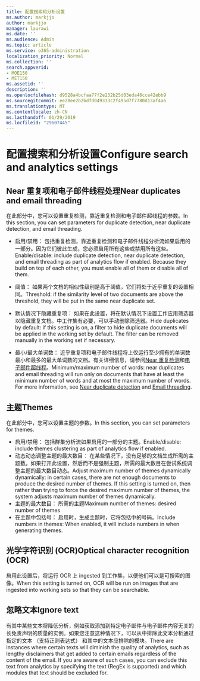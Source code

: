 ```yaml
---
title: 配置搜索和分析设置
ms.author: markjjo
author: markjjo
manager: laurawi
ms.date: ''
ms.audience: Admin
ms.topic: article
ms.service: o365-administration
localization_priority: Normal
ms.collection: ''
search.appverid:
- MOE150
- MET150
ms.assetid: ''
description: ''
ms.openlocfilehash: d9528a4bcfaa77f2e232b25d03eda46cce42ebb9
ms.sourcegitcommit: ee28ee2b2bdfd049333c2f495d7f7780d13af4a6
ms.translationtype: MT
ms.contentlocale: zh-CN
ms.lasthandoff: 01/29/2019
ms.locfileid: "29607445"
---
```

# <a name="configure-search-and-analytics-settings"></a><span data-ttu-id="fcdd4-102">配置搜索和分析设置</span><span class="sxs-lookup"><span data-stu-id="fcdd4-102">Configure search and analytics settings</span></span>


## <a name="near-duplicates-and-email-threading"></a><span data-ttu-id="fcdd4-103">Near 重复项和电子邮件线程处理</span><span class="sxs-lookup"><span data-stu-id="fcdd4-103">Near duplicates and email threading</span></span>

<span data-ttu-id="fcdd4-104">在此部分中，您可以设置重复检测，靠近重复检测和电子邮件超线程的参数。</span><span class="sxs-lookup"><span data-stu-id="fcdd4-104">In this section, you can set parameters for duplicate detection, near duplicate detection, and email threading.</span></span>

- <span data-ttu-id="fcdd4-p101">启用/禁用： 包括重复检测，靠近重复检测和电子邮件线程分析流如果启用的一部分。因为它们彼此生成，您必须启用所有这些或禁用所有这些。</span><span class="sxs-lookup"><span data-stu-id="fcdd4-p101">Enable/disable: include duplicate detection, near duplicate detection, and email threading as part of analytics flow if enabled. Because they build on top of each other, you must enable all of them or disable all of them.</span></span>

- <span data-ttu-id="fcdd4-107">阈值： 如果两个文档的相似性级别是高于阈值，它们将处于近乎重复的设置相同。</span><span class="sxs-lookup"><span data-stu-id="fcdd4-107">Threshold: if the similarity level of two documents are above the threshold, they will be put in the same near duplicate set.</span></span>

- <span data-ttu-id="fcdd4-p102">默认情况下隐藏重复项： 如果在此设置，将在默认情况下设置工作应用筛选器以隐藏重复文档。中工作集有必要，可以手动删除筛选器。</span><span class="sxs-lookup"><span data-stu-id="fcdd4-p102">Hide duplicates by default: if this setting is on, a filter to hide duplicate documents will be applied in the working set by default. The filter can be removed manually in the working set if necessary.</span></span>

- <span data-ttu-id="fcdd4-p103">最小/最大单词数： 近乎重复项和电子邮件线程将上仅运行至少拥有的单词数最小和最多的最大单词数的文档。有关详细信息，请参阅[Near 重复检测](near-duplicates.md)和[电子邮件超线程](email-threading.md)。</span><span class="sxs-lookup"><span data-stu-id="fcdd4-p103">Minimum/maximum number of words: near duplicates and email threading will run only on documents that have at least the minimum number of words and at most the maximum number of words. For more information, see [Near duplicate detection](near-duplicates.md) and [Email threading](email-threading.md).</span></span>

## <a name="themes"></a><span data-ttu-id="fcdd4-112">主题</span><span class="sxs-lookup"><span data-stu-id="fcdd4-112">Themes</span></span>

<span data-ttu-id="fcdd4-113">在此部分中，您可以设置主题的参数。</span><span class="sxs-lookup"><span data-stu-id="fcdd4-113">In this section, you can set parameters for themes.</span></span>

- <span data-ttu-id="fcdd4-114">启用/禁用： 包括群集分析流如果启用的一部分的主题。</span><span class="sxs-lookup"><span data-stu-id="fcdd4-114">Enable/disable: include themes clustering as part of analytics flow if enabled.</span></span>
- <span data-ttu-id="fcdd4-p104">动态动态调整主题的最大数目： 在某些情况下，没有足够的文档生成所需的主题数。如果打开此设置，然后而不是强制主题，所需的最大数目在尝试系统调整主题的最大数目动态。</span><span class="sxs-lookup"><span data-stu-id="fcdd4-p104">Adjust maximum number of themes dynamically dynamically: in certain cases, there are not enough documents to produce the desired number of themes. If this setting is turned on, then rather than trying to force the desired maximum number of themes, the system adjusts maximum number of themes dynamically.</span></span>
- <span data-ttu-id="fcdd4-117">主题的最大数目： 所需的主题</span><span class="sxs-lookup"><span data-stu-id="fcdd4-117">Maximum number of themes: desired number of themes</span></span>
- <span data-ttu-id="fcdd4-118">在主题中包括号： 启用时，生成主题时，它将包括中的号码。</span><span class="sxs-lookup"><span data-stu-id="fcdd4-118">Include numbers in themes: When enabled, it will include numbers in when generating themes.</span></span>  

## <a name="optical-character-recognition-ocr"></a><span data-ttu-id="fcdd4-119">光学字符识别 (OCR)</span><span class="sxs-lookup"><span data-stu-id="fcdd4-119">Optical character recognition (OCR)</span></span>

<span data-ttu-id="fcdd4-120">启用此设置后，将运行 OCR 上 ingested 到工作集，以便他们可以是可搜索的图像。</span><span class="sxs-lookup"><span data-stu-id="fcdd4-120">When this setting is turned on, OCR will be run on images that are ingested into working sets so that they can be searchable.</span></span>

## <a name="ignore-text"></a><span data-ttu-id="fcdd4-121">忽略文本</span><span class="sxs-lookup"><span data-stu-id="fcdd4-121">Ignore text</span></span>

<span data-ttu-id="fcdd4-p105">有其中某些文本将降低分析，例如获取添加到特定电子邮件与电子邮件内容无关的长免责声明的质量的实例。如果您注意这种情况下，可以从中排除此文本分析通过指定的文本 （支持正则表达式） 和其中的文本应排除的模块。</span><span class="sxs-lookup"><span data-stu-id="fcdd4-p105">There are instances where certain texts will diminish the quality of analytics, such as lengthy disclaimers that get added to certain emails regardless of the content of the email. If you are aware of such cases, you can exclude this text from analytics by specifying the text (RegEx is supported) and which modules that text should be excluded for.</span></span>